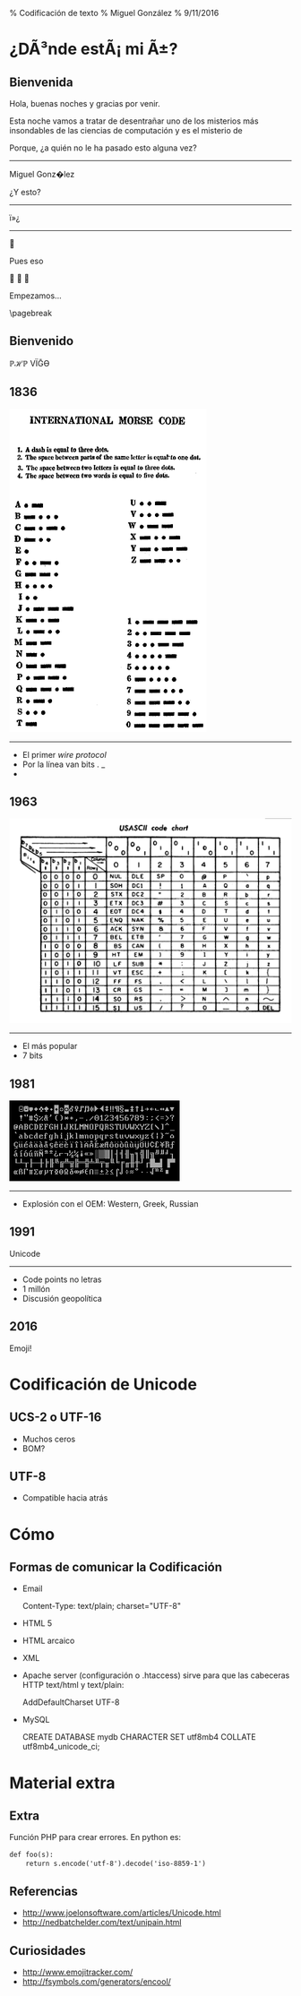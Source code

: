 % Codificación de texto
% Miguel González
% 9/11/2016

# ¿DÃ³nde estÃ¡ mi Ã±?

## Bienvenida

Hola, buenas noches y gracias por venir.

Esta noche vamos a tratar de desentrañar uno de los misterios más
insondables de las ciencias de computación y es el misterio de


Porque, ¿a quién no le ha pasado esto alguna vez?

-----

Miguel Gonz�lez

¿Y esto?

-----

ï»¿

-----

💩

Pues eso

🙈 🙉 🙊

Empezamos...

\pagebreak

## Bienvenido

ℙℋℙ ⅤЇḠϴ

## 1836

![Tabla código morse](International_Morse_code.png)

-----

- El primer *wire protocol*
- Por la línea van bits . \_
-

## 1963

![ASCII](US-ASCII_code_chart.png)

-----

- El más popular
- 7 bits

## 1981

![ASCII extendido](Codepage-437.png)

-----

- Explosión con el OEM: Western, Greek, Russian

## 1991

Unicode

-----

- Code points no letras
- 1 millón
- Discusión geopolítica

## 2016

Emoji!

# Codificación de Unicode

## UCS-2 o UTF-16

- Muchos ceros
- BOM?

## UTF-8

- Compatible hacia atrás

# Cómo

## Formas de comunicar la Codificación

- Email

    Content-Type: text/plain; charset="UTF-8"

- HTML 5

    <meta charset="UTF-8">

- HTML arcaico

    <meta http-equiv="Content-Type" content="text/html;charset=UTF-8">

- XML

    <?xml version="1.0" encoding="UTF-8" ?>

- Apache server (configuración o .htaccess) sirve para que las cabeceras HTTP text/html y text/plain:

    AddDefaultCharset UTF-8

- MySQL

    CREATE DATABASE mydb CHARACTER SET utf8mb4 COLLATE utf8mb4_unicode_ci;




# Material extra

## Extra

Función PHP para crear errores. En python es:

``` {.sourceCode .python}
def foo(s):
    return s.encode('utf-8').decode('iso-8859-1')
```

## Referencias

-   <http://www.joelonsoftware.com/articles/Unicode.html>
-   <http://nedbatchelder.com/text/unipain.html>


## Curiosidades

- http://www.emojitracker.com/
- http://fsymbols.com/generators/encool/